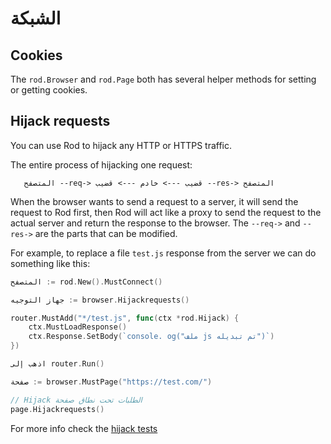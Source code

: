 # الشبكة

## Cookies

The `rod.Browser` and `rod.Page` both has several helper methods for setting or getting cookies.

## Hijack requests

You can use Rod to hijack any HTTP or HTTPS traffic.

The entire process of hijacking one request:

```text
   المتصفح --req-> قضيب ---> خادم ---> قضيب --res-> المتصفح
```

When the browser wants to send a request to a server, it will send the request to Rod first, then Rod will act like a proxy to send the request to the actual server and return the response to the browser. The `--req->` and `--res->` are the parts that can be modified.

For example, to replace a file `test.js` response from the server we can do something like this:

```go
المتصفح := rod.New().MustConnect()

جهاز التوجيه := browser.Hijackrequests()

router.MustAdd("*/test.js", func(ctx *rod.Hijack) {
    ctx.MustLoadResponse()
    ctx.Response.SetBody(`console. og("ملف js تم تبديله")`)
})

اذهب إلى router.Run()

صفحة := browser.MustPage("https://test.com/")

// Hijack الطلبات تحت نطاق صفحة
page.Hijackrequests()
```

For more info check the [hijack tests](https://github.com/go-rod/rod/blob/master/hijack_test.go)
